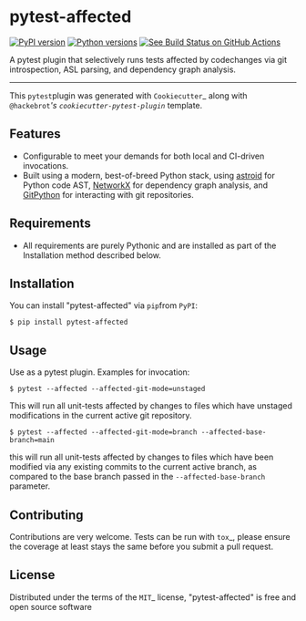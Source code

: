 # pytest-affected

[![PyPI version](https://img.shields.io/pypi/v/pytest-affected.svg)](https://pypi.org/project/pytest-affected)
[![Python versions](https://img.shields.io/pypi/pyversions/pytest-affected.svg)](https://pypi.org/project/pytest-affected)
[![See Build Status on GitHub Actions](https://github.com/promptromp/pytest-affected/actions/workflows/main.yml/badge.svg)](https://github.com/promptromp/pytest-affected/actions/workflows/main.yml)

A pytest plugin that selectively runs tests affected by codechanges via git introspection, ASL parsing, and dependency graph analysis.

----

This `pytest`plugin was generated with `Cookiecutter`_ along with `@hackebrot`_'s `cookiecutter-pytest-plugin`_ template.


## Features

* Configurable to meet your demands for both local and CI-driven invocations.
* Built using a modern, best-of-breed Python stack, using [astroid](https://pylint.pycqa.org/projects/astroid/en/latest/) for
  Python code AST, [NetworkX](https://networkx.org/documentation/stable/index.html) for dependency graph analysis, and [GitPython](https://github.com/gitpython-developers/GitPython) for interacting with git repositories.


## Requirements

* All requirements are purely Pythonic and are installed as part of the
  Installation method described below.

## Installation

You can install "pytest-affected" via `pip`from `PyPI`:

    $ pip install pytest-affected

## Usage

Use as a pytest plugin. Examples for invocation:

    $ pytest --affected --affected-git-mode=unstaged

This will run all unit-tests affected by changes to files which have unstaged
modifications in the current active git repository.

    $ pytest --affected --affected-git-mode=branch --affected-base-branch=main

this will run all unit-tests affected by changes to files which have been
modified via any existing commits to the current active branch, as compared to
the base branch passed in the `--affected-base-branch` parameter.

## Contributing

Contributions are very welcome. Tests can be run with `tox`_, please ensure
the coverage at least stays the same before you submit a pull request.

## License

Distributed under the terms of the `MIT`_ license, "pytest-affected" is free and open source software
